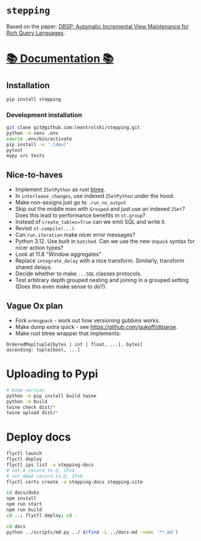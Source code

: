 # `stepping`

Based on the paper: [DBSP: Automatic Incremental View Maintenance for Rich Query Languages](https://github.com/vmware/database-stream-processor/blob/e6cdbb538bbce8adb90018ff75f8ae8251b3e206/doc/theory/main.pdf).

# [📚 Documentation 📚](https://stepping.site)

## Installation

```bash
pip install stepping
```

### Development installation

```bash
git clone git@github.com:leontrolski/stepping.git
python -m venv .env
source .env/bin/activate
pip install -e '.[dev]'
pytest
mypy src tests
```

## Nice-to-haves

- Implement `ZSetPython` as rust [btree](https://docs.rs/im/latest/im/ordmap/index.html).
- In `interleave_changes`, use indexed `ZSetPython` under the hood.
- Make non-assigns just go to `.run_no_output`
- Skip out the middle man with `Grouped` and just use an indexed `ZSet`? Does this lead to performance benefits in `st.group`?
- Instead of `create_tables=True` can we emit SQL and write it.
- Revisit `st.compile(...)`.
- Can `run.iteration` make nicer error messages?
- Python 3.12. Use built in `batched`. Can we use the new `Unpack` syntax for nicer action types?
- Look at 11.8 "Window aggregates"
- Replace `integrate_delay` with a nice transform. Similarly, transform shared delays.
- Decide whether to make `...SQL` classes protocols.
- Test arbitrary depth grouped nesting and joining in a grouped setting (Does this even make sense to do?).

## Vague Ox plan

- Fork `ormsgpack` - work out how versioning gubbins works.
- Make dump extra quick - see https://github.com/gukoff/dtparse.
- Make rust btree wrapper that implements:

```
OrderedMap[tuple[bytes | int | float, ...], bytes]
ascending: tuple[bool, ...]
```

# Uploading to Pypi

```bash
# bump version
python -m pip install build twine
python -m build
twine check dist/*
twine upload dist/*
```

# Deploy docs

```bash
flyctl launch
flyctl deploy
flyctl ips list -a stepping-docs
# set A record to @, IPv4
# set AAAA record to @, IPv6
flyctl certs create -a stepping-docs stepping.site

cd docs/doks
npm install
npm run start
npm run build
cd ..; flyctl deploy; cd -

cd docs
python ../scripts/md.py ../ $(find -L ../docs-md -name '**.md')
```
